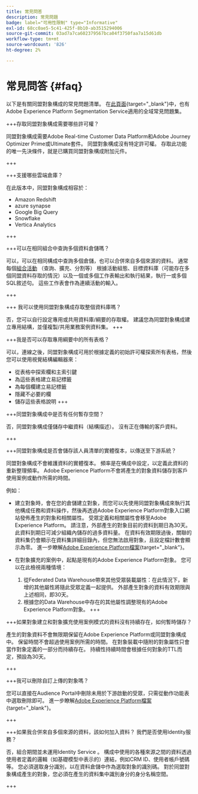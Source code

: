 ```yaml
---
title: 常見問答
description: 常見問題
badge: label="可用性限制" type="Informative"
exl-id: 68cc0ae5-5c41-425f-8b10-ab3515294006
source-git-commit: 03ad7a7ca602379567bca04f3750faa7a15d61db
workflow-type: tm+mt
source-wordcount: '826'
ht-degree: 2%

---
```


# 常見問答 {#faq}

以下是有關同盟對象構成的常見問題清單。 在[此頁面](https://experienceleague.adobe.com/en/docs/experience-platform/segmentation/faq){target="_blank"}中，也有Adobe Experience Platform Segmentation Service適用的全域常見問題集。


+++存取同盟對象構成需要哪些許可權？

同盟對象構成需要Adobe Real-time Customer Data Platform和Adobe Journey Optimizer Prime或Ultimate套件。 同盟對象構成沒有特定許可權。 存取此功能的唯一先決條件，就是已購買同盟對象構成附加元件。

+++

+++支援哪些雲端倉庫？

在此版本中，同盟對象構成相容於：

* Amazon Redshift
* azure synapse
* Google Big Query
* Snowflake
* Vertica Analytics

+++


+++可以在相同組合中查詢多個資料倉儲嗎？

可以，可以在相同構成中查詢多個倉儲，也可以合併來自多個來源的資料。  通常每個[組合活動](../compositions/orchestrate-activities.md) （查詢、擴充、分割等） 根據活動組態、目標資料庫（可能存在多個同盟資料存取的情況）以及一個或多個工作表輸出和執行結果，執行一或多個SQL敘述句。 這些工作表會作為連續活動的輸入。

+++

+++ 我可以使用同盟對象構成存取整個資料庫嗎？

否，您可以自行設定專用或共用資料庫/綱要的存取權。 建議您為同盟對象構成建立專用結構，並僅複製/共用業務案例資料集。
+++



+++我是否可以存取專用綱要中的所有表格？

可以，連線之後，同盟對象構成可用於根據定義的初始許可權探索所有表格，然後您可以使用視覺結構編輯器來：

* 從表格中探索欄和主索引鍵
* 為這些表格建立易記標籤
* 為每個欄建立易記標籤
* 隱藏不必要的欄
* 儲存這些表格說明
+++


+++同盟對象構成中是否有任何暫存空間？

否，同盟對象構成僅儲存中繼資料（結構描述）。 沒有正在傳輸的客戶資料。<!--The Audience export flow is done directly from Adobe Experience Platform Audience Portal (via [Destination](../connections/destinations.md)) to the customer database. The creation and update flow is done directly from your data warehouse database to Adobe Experience Platform Audience Portal.-->

+++

+++同盟對象構成是否會儲存該人員清單的實體復本，以傳送至下游系統？

同盟對象構成不會維護資料的實體復本。 頻率是在構成中設定，以定義此資料的重新整理頻率。 Adobe Experience Platform不會將產生的對象資料儲存到客戶使用案例或動作所需的時間。

例如：

* 建立對象時，會在您的倉儲建立對象，而您可以先使用同盟對象構成來執行其他構成任務和資料操作，然後再透過Adobe Experience Platform對象入口網站發佈產生的對象和相關屬性。 受眾定義和相關屬性會移至Adobe Experience Platform。
請注意，外部產生的對象目前的資料到期日為30天。 此資料到期日可減少組織內儲存的過多資料量。 在資料有效期限過後，關聯的資料集仍會顯示在資料集詳細目錄內，但您無法啟用對象，且設定檔計數會顯示為零。 進一步瞭解[Adobe Experience Platform檔案](https://experienceleague.adobe.com/en/docs/experience-platform/segmentation/faq#how-long-do-externally-generated-audiences-last-for){target="_blank"}。

* 在對象擴充的案例中，起點是現有的Adobe Experience Platform對象。 您可以在此檢視兩種情境：
   1. 從Federated Data Warehouse帶來其他受眾裝載屬性：在此情況下，新增的其他屬性將隨此受眾定義一起提供。 外部產生對象的資料有效期限與上述相同，即30天。
   1. 根據您的Data Warehouse中存在的其他屬性調整現有的Adobe Experience Platform對象。<!--For example, you have an audience of customers who have shown interest in a particular product on the website for the last two months. You now want to take this audience and further segment it using Federated Audience Composition to only include customers who have a high credit score. The credit score is deemed sensitive and individual credit score data points are not copied over from the data warehouse.-->
+++

+++如果對象建立和對象擴充使用案例模式的資料沒有持續存在，如何暫時儲存？

產生的對象資料不會無限期保留在Adobe Experience Platform或同盟對象構成中。 保留時間不會超過使用案例所需的時間。 在對象裝載中隨附的對象屬性只會當作對象定義的一部分而持續存在。 持續性持續時間會根據任何對象的TTL而定，預設為30天。

+++

+++我可以刪除自訂上傳的對象嗎？

您可以直接在Audience Portal中刪除未用於下游啟動的受眾，只需從動作功能表中選取刪除即可。 進一步瞭解[Adobe Experience Platform檔案](https://experienceleague.adobe.com/en/docs/experience-platform/segmentation/faq#how-do-i-put-an-audience-in-the-deleted-state){target="_blank"}。

+++

+++如果我合併來自多個來源的資料，該如何加入資料？ 我們是否使用Identity服務？

否，組合期間並未運用Identity Service 。 構成中使用的各種來源之間的資料透過使用者定義的邏輯（如基礎模型中表示的）連結，例如CRM ID、使用者帳戶號碼等。 您必須選取身分識別，以在資料倉儲中作為選取對象的識別碼。 對於同盟對象構成產生的對象，您必須在產生的資料集中識別身分的身分名稱空間。

+++

<!--
+++If I want to combine federated data with datasets that live in Adobe Experience Platform, how is this done?

Likewise, the Identity Service is not being leveraged in this scenario either. The data model underpinning a composition needs to express how the data warehouse data and the audience to be enriched are related. e.g. assume an existing audience in Adobe Experience Platform contains several attributes, among which is the CRM ID. Assume transactional data is in the data warehouse containing purchases with various attributes, including the CRM ID of the purchaser. The end-user would have to specify that the CRM ID for both objects is used to stitch the two objects together.

+++
-->
